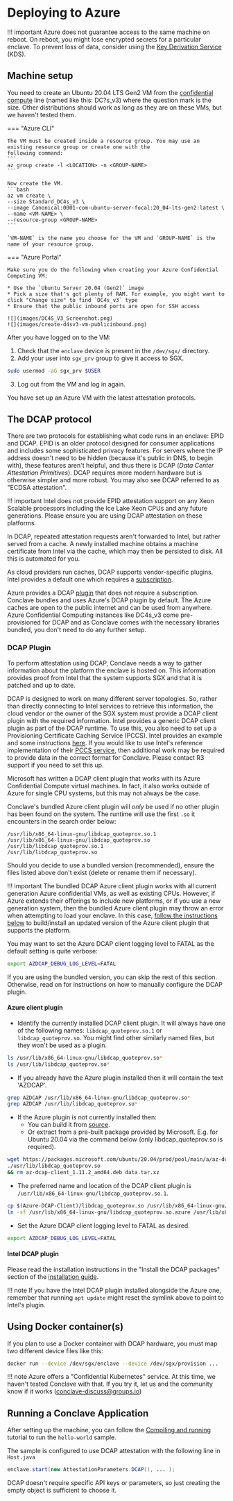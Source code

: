 # Deploying to Azure

!!! important
    Azure does not guarantee access to the same machine on reboot. On reboot, you might lose encrypted secrets for a particular enclave.
    To prevent loss of data, consider using the [Key Derivation Service](kds-detail.html) (KDS).


## Machine setup

You need to create an Ubuntu 20.04 LTS Gen2 VM from the [confidential
compute](https://azure.microsoft.com/en-gb/solutions/confidential-compute/) line (named like this: DC?s_v3) where the
question mark is the size. Other distributions should work as long as they are on these VMs, but we haven't tested them.

=== "Azure CLI"

    The VM must be created inside a resource group. You may use an existing resource group or create one with the
    following command:
    ```
    az group create -l <LOCATION> -n <GROUP-NAME>
    ```

    Now create the VM.
    ```bash
    az vm create \
    --size Standard_DC4s_v3 \
    --image Canonical:0001-com-ubuntu-server-focal:20_04-lts-gen2:latest \
    --name <VM-NAME> \
    --resource-group <GROUP-NAME>
    ```

    `VM-NAME` is the name you choose for the VM and `GROUP-NAME` is the name of your resource group.

=== "Azure Portal"

    Make sure you do the following when creating your Azure Confidential Computing VM:

    * Use the `Ubuntu Server 20.04 (Gen2)` image
    * Pick a size that's got plenty of RAM. For example, you might want to click "Change size" to find `DC4s_v3` type
    * Ensure that the public inbound ports are open for SSH access

    ![](images/DC4S_V3_Screenshot.png)
    ![](images/create-d4sv3-vm-publicinbound.png)

After you have logged on to the VM:

1. Check that the `enclave` device is present in the `/dev/sgx/` directory.
2. Add your user into `sgx_prv` group to give it access to SGX.

```sh
sudo usermod -aG sgx_prv $USER
```
3. Log out from the VM and log in again.

You have set up an Azure VM with the latest attestation protocols.


## The DCAP protocol

There are two protocols for establishing what code runs in an enclave: EPID and DCAP. EPID is an older
protocol designed for consumer applications and includes some sophisticated privacy features. For servers
where the IP address doesn't need to be hidden (because it's public in DNS, to begin with), these features
aren't helpful, and thus there is DCAP (_Data Center Attestation Primitives_). DCAP requires more modern hardware
but is otherwise simpler and more robust. You may also see DCAP referred to as "ECDSA attestation".

!!! important
    Intel does not provide EPID attestation support on any Xeon Scalable processors including the Ice Lake Xeon CPUs and any future
    generations. Please ensure you are using DCAP attestation on these platforms.


In DCAP, repeated attestation requests aren't forwarded to Intel, but rather served from a cache. A newly installed
machine obtains a machine certificate from Intel via the cache, which may then be persisted to disk. All this is
automated for you.

As cloud providers run caches, DCAP supports vendor-specific plugins. Intel provides a default one
which requires a [subscription](https://api.portal.trustedservices.intel.com/provisioning-certification).  

Azure provides a DCAP [plugin](https://github.com/microsoft/Azure-DCAP-Client) that does not require a subscription. Conclave
bundles and uses Azure's DCAP plugin by default. The Azure caches are open to the public internet and can be used from anywhere. Azure Confidential Computing instances like DC4s_v3 come pre-provisioned for DCAP and as Conclave
comes with the necessary libraries bundled, you don't need to do any further setup.

### DCAP Plugin
To perform attestation using DCAP, Conclave needs a way to gather information about the platform the enclave is hosted on. This information provides proof from Intel that the system supports SGX and that it is patched and up to date.

DCAP is designed to work on many different server topologies. So, rather than directly connecting to Intel services to retrieve this information, the cloud vendor or the owner of the SGX system must provide a DCAP client plugin with the required information. Intel provides a generic DCAP client plugin as part of the DCAP runtime. To use this, you also need to set up a Provisioning Certificate Caching Service (PCCS). Intel provides an example and some instructions [here](https://github.com/intel/SGXDataCenterAttestationPrimitives/blob/master/QuoteGeneration/pccs/README.md). If you would like to use Intel's reference implementation of their [PCCS service](https://github.com/intel/SGXDataCenterAttestationPrimitives/blob/master/QuoteGeneration/pccs), then additional work may be required to provide data in the correct format for Conclave. Please contact R3 support if you need to set this up.

Microsoft has written a DCAP client plugin that works with its Azure Confidential Compute virtual machines. In fact, it also works outside of Azure for single CPU systems, but this may not always be the case.

Conclave's bundled Azure client plugin will *only* be used if no other plugin has been found on the system.
The runtime will use the first `.so` it encounters in the search order below:
```
/usr/lib/x86_64-linux-gnu/libdcap_quoteprov.so.1
/usr/lib/x86_64-linux-gnu/libdcap_quoteprov.so
/usr/lib/libdcap_quoteprov.so.1
/usr/lib/libdcap_quoteprov.so
```
Should you decide to use a bundled version (recommended), ensure the files listed above don't exist (delete or rename
them if necessary).

!!! important
    The bundled DCAP Azure client plugin works with all current generation Azure confidential VMs, as well as existing
    CPUs. However, if Azure extends their offerings to include new platforms, or if you use a new generation
    system, then the bundled Azure client plugin may throw an error
    when attempting to load your enclave. In this case, [follow the instructions below](#azure-client-plugin) to
    build/install an updated version of the Azure client plugin that supports the platform.

You may want to set the Azure DCAP client logging level to FATAL as the default setting is quite verbose:
```sh
export AZDCAP_DEBUG_LOG_LEVEL=FATAL
```

If you are using the bundled version, you can skip the rest of this section. Otherwise, read on for instructions on how to manually configure the DCAP plugin.

#### Azure client plugin

* Identify the currently installed DCAP client plugin. It will always have one of the following names: `libdcap_quoteprov.so.1` or `libdcap_quoteprov.so`. You might find other similarly named files, but they won't be used as a plugin.
```sh
ls /usr/lib/x86_64-linux-gnu/libdcap_quoteprov.so*
ls /usr/lib/libdcap_quoteprov.so*
```

* If you already have the Azure plugin installed then it will contain the text 'AZDCAP'.
```sh
grep AZDCAP /usr/lib/x86_64-linux-gnu/libdcap_quoteprov.so*
grep AZDCAP /usr/lib/libdcap_quoteprov.so*
```
* If the Azure plugin is not currently installed then:
    * You can build it from [source](https://github.com/microsoft/Azure-DCAP-Client).
    * Or extract from a pre-built package provided by Microsoft. E.g. for Ubuntu 20.04 via the command below (only libdcap_quoteprov.so is required).
```sh
wget https://packages.microsoft.com/ubuntu/20.04/prod/pool/main/a/az-dcap-client/az-dcap-client_1.11.2_amd64.deb && ar x az-dcap-client_1.11.2_amd64.deb data.tar.xz && tar xvJf data.tar.xz --transform='s/.*\///'
./usr/lib/libdcap_quoteprov.so
&& rm az-dcap-client_1.11.2_amd64.deb data.tar.xz
```
* The preferred name and location of the DCAP client plugin is `/usr/lib/x86_64-linux-gnu/libdcap_quoteprov.so.1`.
```sh
cp $(Azure-DCAP-Client)/libdcap_quoteprov.so /usr/lib/x86_64-linux-gnu/libdcap_quoteprov.so.azure
ln -sf /usr/lib/x86_64-linux-gnu/libdcap_quoteprov.so.azure /usr/lib/x86_64-linux-gnu/libdcap_quoteprov.so.1
```
* Set the Azure DCAP client logging level to FATAL as desired.
```sh
export AZDCAP_DEBUG_LOG_LEVEL=FATAL
```
#### Intel DCAP plugin
Please read the installation instructions in the "Install the DCAP packages" section of the [installation guide](https://download.01.org/intel-sgx/sgx-dcap/1.8/linux/docs/Intel_SGX_DCAP_Linux_SW_Installation_Guide.pdf).

!!! note
    If you have the Intel DCAP plugin installed alongside the Azure one, remember that running `apt update` might reset the symlink above to point to Intel's plugin.

## Using Docker container(s)
If you plan to use a Docker container with DCAP hardware, you must map two different device files like this:

```sh
docker run --device /dev/sgx/enclave --device /dev/sgx/provision ...
```

!!! note
    Azure offers a "Confidential Kubernetes" service. At this time, we haven't tested Conclave with that. If you try it,
    let us and the community know if it works (conclave-discuss@groups.io)

## Running a Conclave Application
After setting up the machine, you can follow the [Compiling and running](running-hello-world.md) tutorial to run the `hello-world` sample.

The sample is configured to use DCAP attestation with the
following line in `Host.java`
```java
enclave.start(new AttestationParameters.DCAP(), ... );
```

DCAP doesn't require specific API keys or parameters, so just creating the empty object is sufficient to choose it.
